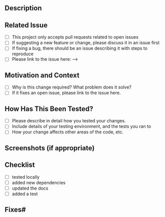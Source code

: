 
## Description

## Related Issue
 - [ ] This project only accepts pull requests related to open issues
 - [ ] If suggesting a new feature or change, please discuss it in an issue first
 - [ ] If fixing a bug, there should be an issue describing it with steps to reproduce
 - [ ] Please link to the issue here: -->

## Motivation and Context
 - [ ] Why is this change required? What problem does it solve?
 - [ ] If it fixes an open issue, please link to the issue here.

## How Has This Been Tested?
 - [ ] Please describe in detail how you tested your changes.
 - [ ] Include details of your testing environment, and the tests you ran to
 - [ ] How your change affects other areas of the code, etc.

## Screenshots (if appropriate)

## Checklist
 - [ ] tested locally
 - [ ] added new dependencies
 - [ ] updated the docs
 - [ ] added a test

## Fixes#
